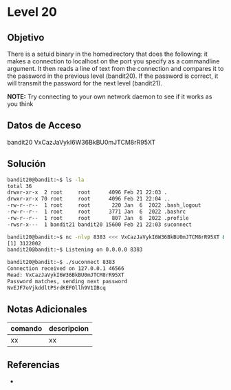 # Level 20

## Objetivo
There is a setuid binary in the homedirectory that does the following: it makes a connection to localhost on the port you specify as a commandline argument. It then reads a line of text from the connection and compares it to the password in the previous level (bandit20). If the password is correct, it will transmit the password for the next level (bandit21).

**NOTE:** Try connecting to your own network daemon to see if it works as you think

## Datos de Acceso
bandit20
VxCazJaVykI6W36BkBU0mJTCM8rR95XT

## Solución
```bash
bandit20@bandit:~$ ls -la
total 36
drwxr-xr-x  2 root     root      4096 Feb 21 22:03 .
drwxr-xr-x 70 root     root      4096 Feb 21 22:04 ..
-rw-r--r--  1 root     root       220 Jan  6  2022 .bash_logout
-rw-r--r--  1 root     root      3771 Jan  6  2022 .bashrc
-rw-r--r--  1 root     root       807 Jan  6  2022 .profile
-rwsr-x---  1 bandit21 bandit20 15600 Feb 21 22:03 suconnect

bandit20@bandit:~$ nc -nlvp 8383 <<< VxCazJaVykI6W36BkBU0mJTCM8rR95XT &
[1] 3122002
bandit20@bandit:~$ Listening on 0.0.0.0 8383

bandit20@bandit:~$ ./suconnect 8383
Connection received on 127.0.0.1 46566
Read: VxCazJaVykI6W36BkBU0mJTCM8rR95XT
Password matches, sending next password
NvEJF7oVjkddltPSrdKEFOllh9V1IBcq

```

## Notas Adicionales
|comando|descripcion|
|---|---|
|xx|xx|

## Referencias
- []()
